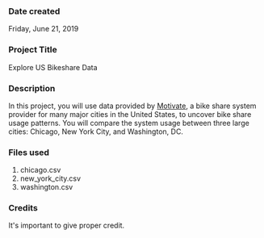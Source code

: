 ### Date created
Friday, June 21, 2019

### Project Title
Explore US Bikeshare Data

### Description
In this project, you will use data provided by [Motivate](https://www.motivateco.com/), a bike share system provider for many major cities in the United States, to uncover bike share usage patterns. You will compare the system usage between three large cities: Chicago, New York City, and Washington, DC.

### Files used

1. chicago.csv
1. new_york_city.csv
1. washington.csv

### Credits
It's important to give proper credit.
